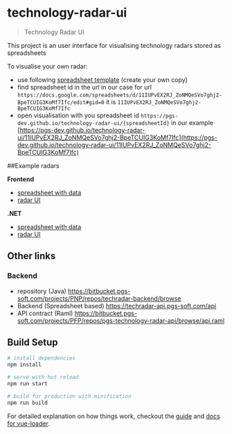 # technology-radar-ui

> Technology Radar UI

This project is an user interface for visualising technology radars stored as spreadsheets

To visualise your own radar:
- use following [spreadsheet template](https://docs.google.com/spreadsheets/d/11IUPvEX2RJ_ZoNMQeSVo7ghj2-BpeTCUIG3KoMf7Ifc/edit#gid=0) (create your own copy)
- find spreadsheet id in the url
in our case for url `https://docs.google.com/spreadsheets/d/11IUPvEX2RJ_ZoNMQeSVo7ghj2-BpeTCUIG3KoMf7Ifc/edit#gid=0`
it is `11IUPvEX2RJ_ZoNMQeSVo7ghj2-BpeTCUIG3KoMf7Ifc`
- open visualisation with you spreadsheet id
  `https://pgs-dev.github.io/technology-radar-ui/{spreadsheetId}`
  in our example [https://pgs-dev.github.io/technology-radar-ui/11IUPvEX2RJ_ZoNMQeSVo7ghj2-BpeTCUIG3KoMf7Ifc](https://pgs-dev.github.io/technology-radar-ui/11IUPvEX2RJ_ZoNMQeSVo7ghj2-BpeTCUIG3KoMf7Ifc)

##Example radars

**Frontend**
- [spreadsheet with data](https://docs.google.com/spreadsheets/d/11IUPvEX2RJ_ZoNMQeSVo7ghj2-BpeTCUIG3KoMf7Ifc/edit#gid=0)
- [radar UI](https://pgs-dev.github.io/technology-radar-ui/11IUPvEX2RJ_ZoNMQeSVo7ghj2-BpeTCUIG3KoMf7Ifc)

**.NET**
- [spreadsheet with data](https://docs.google.com/spreadsheets/d/19eUTAQ-jJN9Wec8J0MqvBX2jPX9tG1Ncs-9i7DqP-AQ/edit#gid=0)
- [radar UI](https://pgs-dev.github.io/technology-radar-ui/19eUTAQ-jJN9Wec8J0MqvBX2jPX9tG1Ncs-9i7DqP-AQ)


## Other links

### Backend
- repository (Java)
https://bitbucket.pgs-soft.com/projects/PNP/repos/techradar-backend/browse
- Backend (Spreadsheet based)
https://techradar-api.pgs-soft.com/api
- API contract (Raml)
https://bitbucket.pgs-soft.com/projects/PFP/repos/pgs-technology-radar-api/browse/api.raml

## Build Setup

``` bash
# install dependencies
npm install

# serve with hot reload
npm run start

# build for production with minification
npm run build

```

For detailed explanation on how things work, checkout the [guide](http://vuejs-templates.github.io/webpack/) and [docs for vue-loader](http://vuejs.github.io/vue-loader).
